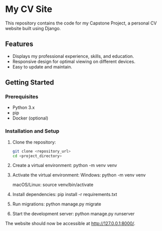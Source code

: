 # My CV Site

This repository contains the code for my Capstone Project, a personal CV website built using Django.

## Features

* Displays my professional experience, skills, and education.
* Responsive design for optimal viewing on different devices.
* Easy to update and maintain.

## Getting Started

### Prerequisites

* Python 3.x
* pip
* Docker (optional)

### Installation and Setup

1. Clone the repository:

   ```bash
   git clone <repository_url>
   cd <project_directory>

2. Create a virtual environment:
    python -m venv venv

3. Activate the virtual environment:
    Windows:
        python -m venv venv
    
    macOS/Linux:
       source venv/bin/activate
4. Install dependencies:
        pip install -r requirements.txt

5. Run migrations:
        python manage.py migrate

6. Start the development server:
    python manage.py runserver

The website should now be accessible at http://127.0.0.1:8000/.





